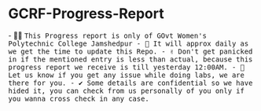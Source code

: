 # GCRF-Progress-Report
<div>
  - ✍🏻 <samp>This Progress report is only of GOvt Women's Polytechnic College Jamshedpur
  - 💬 <samp>It will approx daily as we get the time to update this Repo.
  - ✌  <samp>Don't get panicked in if the mentioned entry is less than actual, because this progress report we receive is till yesterday 12:00AM.
  - 🙌 <samp>Let us know if you get any issue while doing labs, we are there for you.
  - ✔  <samp> Some details are confidential so we have hided it, you can check from us personally of you only if you wanna cross check in any case.
</div>
